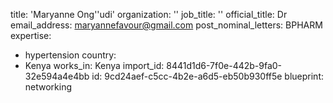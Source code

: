 title: 'Maryanne Ong''udi'
organization: ''
job_title: ''
official_title: Dr
email_address: maryannefavour@gmail.com
post_nominal_letters: BPHARM
expertise:
  - hypertension
country:
  - Kenya
works_in: Kenya
import_id: 8441d1d6-7f0e-442b-9fa0-32e594a4e4bb
id: 9cd24aef-c5cc-4b2e-a6d5-eb50b930ff5e
blueprint: networking
